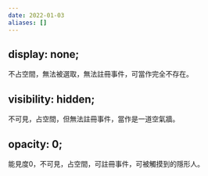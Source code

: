 ```yaml
---
date: 2022-01-03
aliases: []
---
```

## display: none;
不占空間，無法被選取，無法註冊事件，可當作完全不存在。

## visibility: hidden; 
不可見，占空間，但無法註冊事件，當作是一道空氣牆。

## opacity: 0;
能見度0，不可見，占空間，可註冊事件，可被觸摸到的隱形人。